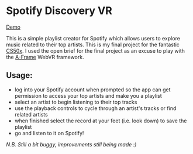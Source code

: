# Spotify Discovery VR

[Demo](http://tomvalorsa.github.io/)

This is a simple playlist creator for Spotify which allows users to explore music related to their top artists. This is my final project for the fantastic [CS50x](https://www.edx.org/course/introduction-computer-science-harvardx-cs50x). I used the open brief for the final project as an excuse to play with the [A-Frame](https://aframe.io/) WebVR framework.

## Usage:

- log into your Spotify account when prompted so the app can get permission to access your top artists and make you a playlist
- select an artist to begin listening to their top tracks
- use the playback controls to cycle through an artist's tracks or find related artists
- when finished select the record at your feet (i.e. look down) to save the playlist
- go and listen to it on Spotify!

_N.B. Still a bit buggy, improvements still being made :)_
